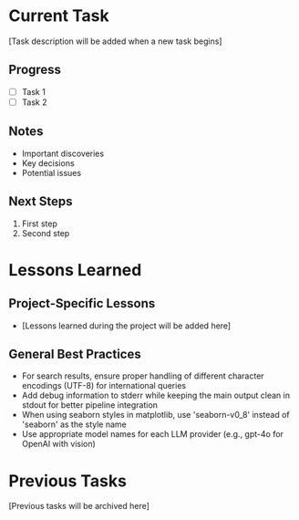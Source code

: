 # Current Task

[Task description will be added when a new task begins]

## Progress
- [ ] Task 1
- [ ] Task 2

## Notes
- Important discoveries
- Key decisions
- Potential issues

## Next Steps
1. First step
2. Second step

# Lessons Learned

## Project-Specific Lessons
- [Lessons learned during the project will be added here]

## General Best Practices
- For search results, ensure proper handling of different character encodings (UTF-8) for international queries
- Add debug information to stderr while keeping the main output clean in stdout for better pipeline integration
- When using seaborn styles in matplotlib, use 'seaborn-v0_8' instead of 'seaborn' as the style name
- Use appropriate model names for each LLM provider (e.g., gpt-4o for OpenAI with vision)

# Previous Tasks

[Previous tasks will be archived here] 